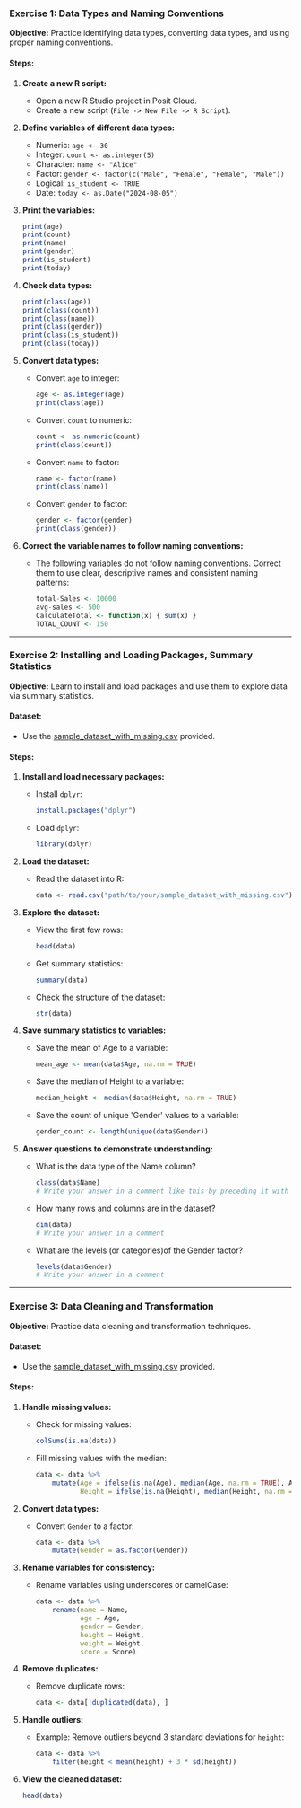 ### Exercise 1: Data Types and Naming Conventions
**Objective:** Practice identifying data types, converting data types, and using proper naming conventions.

#### Steps:
1. **Create a new R script:**
   - Open a new R Studio project in Posit Cloud.
   - Create a new script (`File -> New File -> R Script`).

2. **Define variables of different data types:**
   - Numeric: `age <- 30`
   - Integer: `count <- as.integer(5)`
   - Character: `name <- "Alice"`
   - Factor: `gender <- factor(c("Male", "Female", "Female", "Male"))`
   - Logical: `is_student <- TRUE`
   - Date: `today <- as.Date("2024-08-05")`

3. **Print the variables:**
   ```r
   print(age)
   print(count)
   print(name)
   print(gender)
   print(is_student)
   print(today)
   ```

4. **Check data types:**
   ```r
   print(class(age))
   print(class(count))
   print(class(name))
   print(class(gender))
   print(class(is_student))
   print(class(today))
   ```

5. **Convert data types:**
   - Convert `age` to integer:
     ```r
     age <- as.integer(age)
     print(class(age))
     ```
   - Convert `count` to numeric:
     ```r
     count <- as.numeric(count)
     print(class(count))
     ```
   - Convert `name` to factor:
     ```r
     name <- factor(name)
     print(class(name))
     ```

   - Convert `gender` to factor:
     ```r
     gender <- factor(gender)
     print(class(gender))
     ```

6. **Correct the variable names to follow naming conventions:**
   - The following variables do not follow naming conventions. Correct them to use clear, descriptive names and consistent naming patterns:
     ```r
     total-Sales <- 10000
     avg-sales <- 500
     CalculateTotal <- function(x) { sum(x) }
     TOTAL_COUNT <- 150
     ```



---

### Exercise 2: Installing and Loading Packages, Summary Statistics
**Objective:** Learn to install and load packages and use them to explore data via summary statistics.

#### Dataset:
- Use the [sample_dataset_with_missing.csv](sandbox:/mnt/data/sample_dataset_with_missing.csv) provided.

#### Steps:
1. **Install and load necessary packages:**
   - Install `dplyr`:
     ```r
     install.packages("dplyr")
     ```
   - Load `dplyr`:
     ```r
     library(dplyr)
     ```

2. **Load the dataset:**
   - Read the dataset into R:
     ```r
     data <- read.csv("path/to/your/sample_dataset_with_missing.csv")
     ```

3. **Explore the dataset:**
   - View the first few rows:
     ```r
     head(data)
     ```
   - Get summary statistics:
     ```r
     summary(data)
     ```
   - Check the structure of the dataset:
     ```r
     str(data)
     ```
4. **Save summary statistics to variables:**
   - Save the mean of Age to a variable:
     ```r
     mean_age <- mean(data$Age, na.rm = TRUE)
     ```
   - Save the median of Height to a variable:
     ```r
     median_height <- median(data$Height, na.rm = TRUE)
     ```
   - Save the count of unique 'Gender' values to a variable:
     ```r
     gender_count <- length(unique(data$Gender))
     ```
5. **Answer questions to demonstrate understanding:**
   - What is the data type of the Name column?
     ```r
     class(data$Name)
     # Write your answer in a comment like this by preceding it with a hashtag.
     ```
   - How many rows and columns are in the dataset?
     ```r
     dim(data)
     # Write your answer in a comment
     ```
   - What are the levels (or categories)of the Gender factor?
     ```r
     levels(data$Gender)
     # Write your answer in a comment
     ```
---

### Exercise 3: Data Cleaning and Transformation
**Objective:** Practice data cleaning and transformation techniques.

#### Dataset:
- Use the [sample_dataset_with_missing.csv](sandbox:/mnt/data/sample_dataset_with_missing.csv) provided.

#### Steps:
1. **Handle missing values:**
   - Check for missing values:
     ```r
     colSums(is.na(data))
     ```
   - Fill missing values with the median:
     ```r
     data <- data %>%
         mutate(Age = ifelse(is.na(Age), median(Age, na.rm = TRUE), Age),
                Height = ifelse(is.na(Height), median(Height, na.rm = TRUE), Height))
     ```

2. **Convert data types:**
   - Convert `Gender` to a factor:
     ```r
     data <- data %>%
         mutate(Gender = as.factor(Gender))
     ```

3. **Rename variables for consistency:**
   - Rename variables using underscores or camelCase:
     ```r
     data <- data %>%
         rename(name = Name,
                age = Age,
                gender = Gender,
                height = Height,
                weight = Weight,
                score = Score)
     ```

4. **Remove duplicates:**
   - Remove duplicate rows:
     ```r
     data <- data[!duplicated(data), ]
     ```

5. **Handle outliers:**
   - Example: Remove outliers beyond 3 standard deviations for `height`:
     ```r
     data <- data %>%
         filter(height < mean(height) + 3 * sd(height))
     ```

6. **View the cleaned dataset:**
   ```r
   head(data)
   ```
